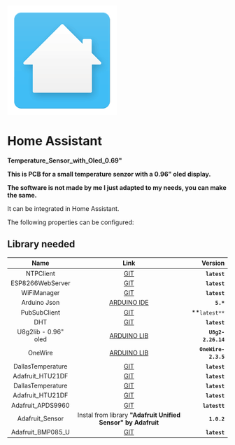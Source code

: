 ![MagicMirror²: The open source modular smart mirror platform. ](.github/loading-screen.gif)


# Home Assistant 

**Temperature_Sensor_with_Oled_0.69"**

**This is PCB for a small temperature senzor with a 0.96" oled display.**

**The software is not made by me I just adapted to my needs, you can make the same.**

It can be integrated in Home Assistant.

The following properties can be configured:

## Library needed  <a name="id3"></a>
  

Name | Link | Version 
:---: | :---: | ---:
NTPClient | [GIT](https://github.com/arduino-libraries/NTPClient) |**`latest`**
ESP8266WebServer | [GIT](https://github.com/esp8266/Arduino/tree/master/libraries/ESP8266WebServer)| **`latest`**
WiFiManager | [GIT](https://github.com/tzapu/WiFiManager) | **`latest`**
Arduino Json | [ARDUINO IDE](https://arduinojson.org) |**`5.*`**
PubSubClient | [GIT](https://github.com/knolleary/pubsubclient)| **`latest**`
DHT | [GIT](https://github.com/adafruit/DHT-sensor-library) | **`latest`**
U8g2lib - 0.96" oled| [ARDUINO LIB](https://www.arduinolibraries.info/libraries/u8g2 ) | **`U8g2-2.26.14`**
OneWire | [ARDUINO LIB](https://www.arduinolibraries.info/libraries/one-wire) | **`OneWire-2.3.5`**
DallasTemperature| [GIT](https://github.com/milesburton/Arduino-Temperature-Control-Library) | **`latest`**
Adafruit_HTU21DF| [GIT](https://github.com/adafruit/Adafruit_HTU21DF_Library) | **`latest`**
DallasTemperature| [GIT](https://github.com/milesburton/Arduino-Temperature-Control-Library) | **`latest`**
Adafruit_HTU21DF| [GIT](https://github.com/adafruit/Adafruit_HTU21DF_Library) | **`latest`**
Adafruit_APDS9960|[GIT](https://github.com/adafruit/Adafruit_APDS9960) | **`latestt`**
Adafruit_Sensor| Instal from library **"Adafruit Unified Sensor" by Adafruit** | **`1.0.2`**
Adafruit_BMP085_U| [GIT](https://github.com/adafruit/Adafruit_BMP085_Unified) | **`latest`**
